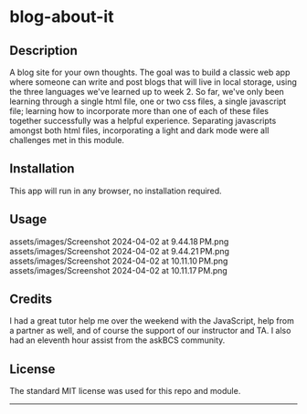 # blog-about-it

## Description

A blog site for your own thoughts. The goal was to build a classic web app where someone can write and post blogs that will live in local storage, using the three languages we've learned up to week 2. So far, we've only been learning through a single html file, one or two css files, a single javascript file;  learning how to incorporate more than one of each of these files together successfully was a helpful experience. Separating javascripts amongst both html files, incorporating a light and dark mode were all challenges met in this module.

## Installation

This app will run in any browser, no installation required.

## Usage

assets/images/Screenshot 2024-04-02 at 9.44.18 PM.png
assets/images/Screenshot 2024-04-02 at 9.44.21 PM.png
assets/images/Screenshot 2024-04-02 at 10.11.10 PM.png
assets/images/Screenshot 2024-04-02 at 10.11.17 PM.png

## Credits

I had a great tutor help me over the weekend with the JavaScript, help from a partner as well, and of course the support of our instructor and TA. I also had an eleventh hour assist from the askBCS community.

## License

The standard MIT license was used for this repo and module.

---